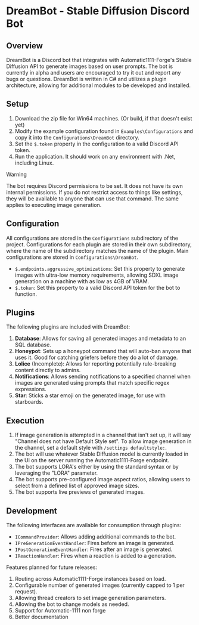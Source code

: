 # DreamBot - Stable Diffusion Discord Bot

## Overview
DreamBot is a Discord bot that integrates with Automatic1111-Forge's Stable Diffusion API to generate images based on user prompts. The bot is currently in alpha and users are encouraged to try it out and report any bugs or questions. DreamBot is written in C# and utilizes a plugin architecture, allowing for additional modules to be developed and installed.

## Setup
1. Download the zip file for Win64 machines. (Or build, if that doesn't exist yet)
2. Modify the example configuration found in `Examples\Configurations` and copy it into the `Configurations\DreamBot` directory.
3. Set the `$.token` property in the configuration to a valid Discord API token.
4. Run the application. It should work on any environment with .Net, including Linux.

> [!WARNING] 
> The bot requires Discord permissions to be set. It does not have its own internal permissions. If you do not restrict access to things like settings, they will be available to anyone that can use that command. The same applies to executing image generation.

## Configuration
All configurations are stored in the `Configurations` subdirectory of the project. Configurations for each plugin are stored in their own subdirectory, where the name of the subdirectory matches the name of the plugin. Main configurations are stored in `Configurations\DreamBot`.

- `$.endpoints.aggressive_optimizations`: Set this property to generate images with ultra-low memory requirements, allowing SDXL image generation on a machine with as low as 4GB of VRAM.
- `$.token`: Set this property to a valid Discord API token for the bot to function.

## Plugins
The following plugins are included with DreamBot:

1. **Database**: Allows for saving all generated images and metadata to an SQL database.
2. **Honeypot**: Sets up a honeypot command that will auto-ban anyone that uses it. Good for catching griefers before they do a lot of damage.
3. **Lolice** (Incomplete): Allows for reporting potentially rule-breaking content directly to admins.
4. **Notifications**: Allows sending notifications to a specified channel when images are generated using prompts that match specific regex expressions.
5. **Star**: Sticks a star emoji on the generated image, for use with starboards.

## Execution
1. If image generation is attempted in a channel that isn't set up, it will say "Channel does not have Default Style set". To allow image generation in the channel, set a default style with `/settings defaultstyle:`.
2. The bot will use whatever Stable Diffusion model is currently loaded in the UI on the server running the Automatic1111-Forge endpoint.
3. The bot supports LORA's either by using the standard syntax or by leveraging the "LORA" parameter.
4. The bot supports pre-configured image aspect ratios, allowing users to select from a defined list of approved image sizes.
5. The bot supports live previews of generated images.

## Development
The following interfaces are available for consumption through plugins:

- `ICommandProvider`: Allows adding additional commands to the bot.
- `IPreGenerationEventHandler`: Fires before an image is generated.
- `IPostGenerationEventHandler`: Fires after an image is generated.
- `IReactionHandler`: Fires when a reaction is added to a generation.

Features planned for future releases:

1. Routing across Automatic1111-Forge instances based on load.
2. Configurable number of generated images (currently capped to 1 per request).
3. Allowing thread creators to set image generation parameters.
4. Allowing the bot to change models as needed.
5. Support for Automatic-1111 non forge
6. Better documentation
